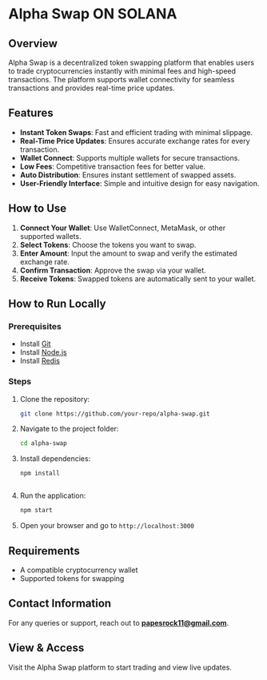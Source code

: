 # Alpha Swap ON SOLANA

## Overview
Alpha Swap is a decentralized token swapping platform that enables users to trade cryptocurrencies instantly with minimal fees and high-speed transactions. The platform supports wallet connectivity for seamless transactions and provides real-time price updates.

## Features
- **Instant Token Swaps**: Fast and efficient trading with minimal slippage.
- **Real-Time Price Updates**: Ensures accurate exchange rates for every transaction.
- **Wallet Connect**: Supports multiple wallets for secure transactions.
- **Low Fees**: Competitive transaction fees for better value.
- **Auto Distribution**: Ensures instant settlement of swapped assets.
- **User-Friendly Interface**: Simple and intuitive design for easy navigation.

## How to Use
1. **Connect Your Wallet**: Use WalletConnect, MetaMask, or other supported wallets.
2. **Select Tokens**: Choose the tokens you want to swap.
3. **Enter Amount**: Input the amount to swap and verify the estimated exchange rate.
4. **Confirm Transaction**: Approve the swap via your wallet.
5. **Receive Tokens**: Swapped tokens are automatically sent to your wallet.

## How to Run Locally
### Prerequisites
- Install [Git](https://git-scm.com/)
- Install [Node.js](https://nodejs.org/)
- Install [Redis](https://redis.io/)

### Steps
1. Clone the repository:
   ```sh
   git clone https://github.com/your-repo/alpha-swap.git
   ```
2. Navigate to the project folder:
   ```sh
   cd alpha-swap
   ```
3. Install dependencies:
   ```sh
   npm install
   ```
   ```
4. Run the application:
   ```sh
   npm start
   ```
5. Open your browser and go to `http://localhost:3000`

## Requirements
- A compatible cryptocurrency wallet
- Supported tokens for swapping

## Contact Information
For any queries or support, reach out to **papesrock11@gmail.com**.

## View & Access
Visit the Alpha Swap platform to start trading and view live updates.
